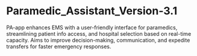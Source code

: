 # Paramedic_Assistant_Version-3.1
PA-app enhances EMS with a user-friendly interface for paramedics, streamlining patient info access, and hospital selection based on real-time capacity. Aims to improve decision-making, communication, and expedite transfers for faster emergency responses.
